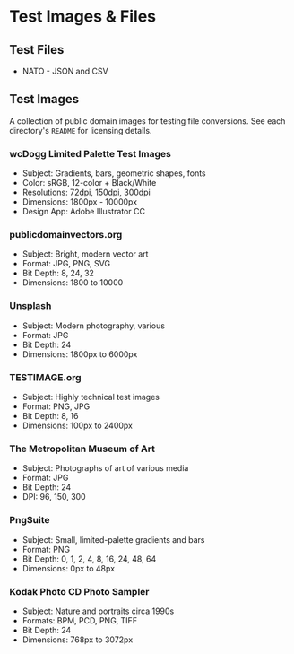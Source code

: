 # Test Images & Files

## Test Files

* NATO - JSON and CSV

## Test Images

A collection of public domain images for testing file conversions. See each directory's `README` for licensing details. 

### wcDogg Limited Palette Test Images

* Subject: Gradients, bars, geometric shapes, fonts
* Color: sRGB, 12-color + Black/White
* Resolutions: 72dpi, 150dpi, 300dpi
* Dimensions: 1800px - 10000px
* Design App: Adobe Illustrator CC

### publicdomainvectors.org

* Subject: Bright, modern vector art
* Format: JPG, PNG, SVG
* Bit Depth: 8, 24, 32
* Dimensions: 1800 to 10000 

### Unsplash

* Subject: Modern photography, various
* Format: JPG
* Bit Depth: 24
* Dimensions: 1800px to 6000px

### TESTIMAGE.org

* Subject: Highly technical test images
* Format: PNG, JPG
* Bit Depth: 8, 16
* Dimensions: 100px to 2400px

### The Metropolitan Museum of Art 

* Subject: Photographs of art of various media
* Format: JPG
* Bit Depth: 24
* DPI: 96, 150, 300

### PngSuite

* Subject: Small, limited-palette gradients and bars
* Format: PNG
* Bit Depth: 0, 1, 2, 4, 8, 16, 24, 48, 64
* Dimensions: 0px to 48px

### Kodak Photo CD Photo Sampler

* Subject: Nature and portraits circa 1990s
* Formats: BPM, PCD, PNG, TIFF
* Bit Depth: 24
* Dimensions: 768px to 3072px
